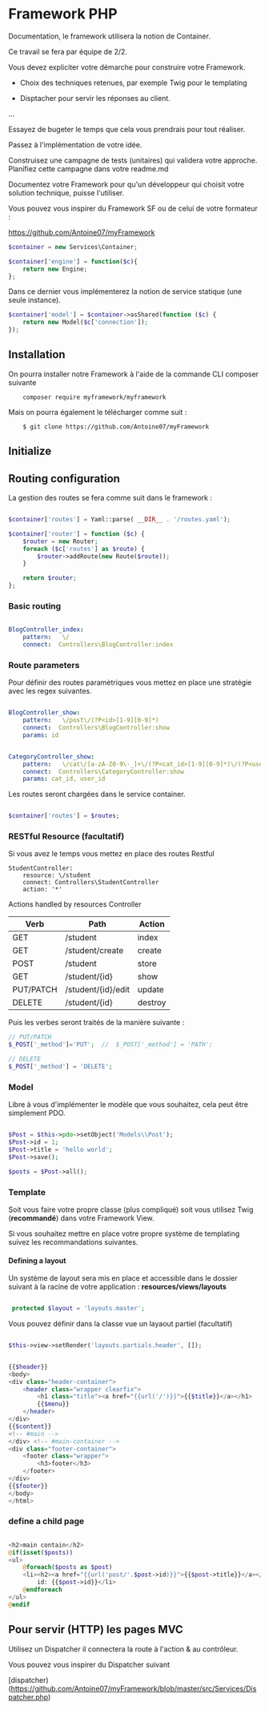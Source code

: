# Framework PHP

Documentation, le framework utilisera la notion de Container.

Ce travail se fera par équipe de 2/2.

Vous devez expliciter votre démarche pour construire votre Framework.

- Choix des techniques retenues, par exemple Twig pour le templating

- Disptacher pour servir les réponses au client.

... 

Essayez de bugeter le temps que cela vous prendrais pour tout réaliser. 

Passez à l'implémentation de votre idée.

Construisez une campagne de tests (unitaires) qui validera votre approche. Planifiez cette campagne dans votre readme.md

Documentez votre Framework pour qu'un développeur qui choisit votre solution technique, puisse l'utiliser.

Vous pouvez vous inspirer du Framework SF ou de celui de votre formateur :

https://github.com/Antoine07/myFramework

```php
$container = new Services\Container;

$container['engine'] = function($c){
    return new Engine;
};
```

Dans ce dernier vous implémenterez la notion de service statique (une seule instance).

```php
$container['model'] = $container->asShared(function ($c) {
    return new Model($c['connection']);
});

```

Installation
------------

On pourra installer notre Framework à l'aide de la commande CLI composer suivante 

```
    composer require myframework/myframework

```
Mais on pourra également le télécharger comme suit :

```
    $ git clone https://github.com/Antoine07/myFramework
```
## Initialize

## Routing configuration

La gestion des routes se fera comme suit dans le framework :

```php

$container['routes'] = Yaml::parse( __DIR__ . '/routes.yaml');

$container['router'] = function ($c) {
    $router = new Router;
    foreach ($c['routes'] as $route) {
        $router->addRoute(new Route($route));
    }

    return $router;
};

```
### Basic routing

```yaml

BlogController_index:
    pattern:   \/
    connect:  Controllers\BlogController:index

```

### Route parameters

Pour définir des routes paramètriques vous mettez en place une stratégie avec les regex suivantes.

```yaml

BlogController_show:
    pattern:   \/post\/(?P<id>[1-9][0-9]*)
    connect:  Controllers\BlogController:show
    params: id

```

```yaml

CategoryController_show:
    pattern:   \/cat\/[a-zA-Z0-9\-_]+\/(?P<cat_id>[1-9][0-9]*)\/(?P<user_id>[1-9][0-9]*)
    connect:  Controllers\CategoryController:show
    params: cat_id, user_id
```

Les routes seront chargées dans le service container.

```php

$container['routes'] = $routes;

```

### RESTful Resource (facultatif)

Si vous avez le temps vous mettez en place des routes Restful

```
StudentController:
    resource: \/student
    connect: Controllers\StudentController
    action: '*'

```
Actions handled by resources Controller

Verb          | Path                | Action
------------- | -------------       | ---------
GET           | /student            | index
GET           | /student/create     | create
POST          | /student            | store
GET           | /student/{id}       | show
PUT/PATCH     | /student/{id}/edit  | update
DELETE        | /student/{id}       | destroy


Puis les verbes seront traités de la manière suivante :

```php
// PUT/PATCH
$_POST['_method']='PUT';  //  $_POST['_method'] = 'PATH';

// DELETE
$_POST['_method'] = 'DELETE';

```

### Model

Libre à vous d'implémenter le modèle que vous souhaitez, cela peut être simplement PDO.

```php

$Post = $this->pdo->setObject('Models\\Post');
$Post->id = 1;
$Post->title = 'hello world';
$Post->save();

$posts = $Post->all();

```

### Template

Soit vous faire votre propre classe (plus compliqué) soit vous utilisez Twig (**recommandé**) dans votre Framework View.


Si vous souhaitez mettre en place votre propre système de templating suivez les recommandations suivantes.

#### Defining a layout

Un système de layout sera mis en place et accessible dans le dossier suivant à la racine de votre application : **resources/views/layouts**

```php

 protected $layout = 'layouts.master';

```

Vous pouvez définir dans la classe vue un layaout partiel (facultatif)

```php

$this->view->setRender('layouts.partials.header', []);

```

```php

{{$header}}
<body>
<div class="header-container">
    <header class="wrapper clearfix">
        <h1 class="title"><a href="{{url('/')}}">{{$title}}</a></h1>
        {{$menu}}
    </header>
</div>
{{$content}}
<!-- #main -->
</div> <!-- #main-container -->
<div class="footer-container">
    <footer class="wrapper">
        <h3>footer</h3>
    </footer>
</div>
{{$footer}}
</body>
</html>

```
### define a child page

```php

<h2>main contain</h2>
@if(isset($posts))
<ul>
    @foreach($posts as $post)
    <li><h2><a href="{{url('post/'.$post->id)}}">{{$post->title}}</a></h2>
        id: {{$post->id}}</li>
    @endforeach
</ul>
@endif

```


## Pour servir (HTTP) les pages MVC

Utilisez un Dispatcher il connectera la route à l'action & au contrôleur.


Vous pouvez vous inspirer du Dispatcher suivant 

[dispatcher)(https://github.com/Antoine07/myFramework/blob/master/src/Services/Dispatcher.php)


